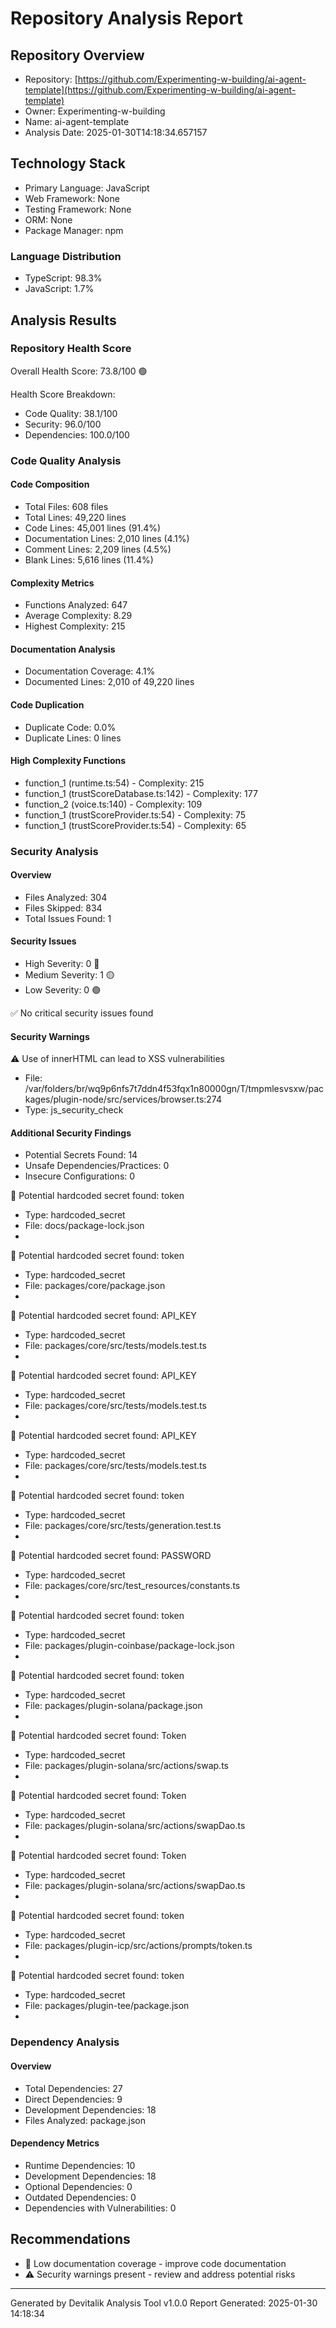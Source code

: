 # Repository Analysis Report

## Repository Overview
- Repository: [https://github.com/Experimenting-w-building/ai-agent-template](https://github.com/Experimenting-w-building/ai-agent-template)
- Owner: Experimenting-w-building
- Name: ai-agent-template
- Analysis Date: 2025-01-30T14:18:34.657157

## Technology Stack
- Primary Language: JavaScript
- Web Framework: None
- Testing Framework: None
- ORM: None
- Package Manager: npm

### Language Distribution
- TypeScript: 98.3%
- JavaScript: 1.7%

## Analysis Results

### Repository Health Score
Overall Health Score: 73.8/100 🟢

Health Score Breakdown:
- Code Quality: 38.1/100
- Security: 96.0/100
- Dependencies: 100.0/100

### Code Quality Analysis

#### Code Composition
- Total Files: 608 files
- Total Lines: 49,220 lines
- Code Lines: 45,001 lines (91.4%)
- Documentation Lines: 2,010 lines (4.1%)
- Comment Lines: 2,209 lines (4.5%)
- Blank Lines: 5,616 lines (11.4%)

#### Complexity Metrics
- Functions Analyzed: 647
- Average Complexity: 8.29
- Highest Complexity: 215

#### Documentation Analysis
- Documentation Coverage: 4.1%
- Documented Lines: 2,010 of 49,220 lines

#### Code Duplication
- Duplicate Code: 0.0%
- Duplicate Lines: 0 lines

#### High Complexity Functions
- function_1 (runtime.ts:54) - Complexity: 215
- function_1 (trustScoreDatabase.ts:142) - Complexity: 177
- function_2 (voice.ts:140) - Complexity: 109
- function_1 (trustScoreProvider.ts:54) - Complexity: 75
- function_1 (trustScoreProvider.ts:54) - Complexity: 65

### Security Analysis

#### Overview
- Files Analyzed: 304
- Files Skipped: 834
- Total Issues Found: 1

#### Security Issues
- High Severity: 0 🔴
- Medium Severity: 1 🟡
- Low Severity: 0 🟢

✅ No critical security issues found

#### Security Warnings

⚠️ Use of innerHTML can lead to XSS vulnerabilities
- File: /var/folders/br/wq9p6nfs7t7ddn4f53fqx1n80000gn/T/tmpmlesvsxw/packages/plugin-node/src/services/browser.ts:274
- Type: js_security_check

#### Additional Security Findings
- Potential Secrets Found: 14
- Unsafe Dependencies/Practices: 0
- Insecure Configurations: 0

🔴 Potential hardcoded secret found: token
- Type: hardcoded_secret
- File: docs/package-lock.json
- 

🔴 Potential hardcoded secret found: token
- Type: hardcoded_secret
- File: packages/core/package.json
- 

🔴 Potential hardcoded secret found: API_KEY
- Type: hardcoded_secret
- File: packages/core/src/tests/models.test.ts
- 

🔴 Potential hardcoded secret found: API_KEY
- Type: hardcoded_secret
- File: packages/core/src/tests/models.test.ts
- 

🔴 Potential hardcoded secret found: API_KEY
- Type: hardcoded_secret
- File: packages/core/src/tests/models.test.ts
- 

🔴 Potential hardcoded secret found: token
- Type: hardcoded_secret
- File: packages/core/src/tests/generation.test.ts
- 

🔴 Potential hardcoded secret found: PASSWORD
- Type: hardcoded_secret
- File: packages/core/src/test_resources/constants.ts
- 

🔴 Potential hardcoded secret found: token
- Type: hardcoded_secret
- File: packages/plugin-coinbase/package-lock.json
- 

🔴 Potential hardcoded secret found: token
- Type: hardcoded_secret
- File: packages/plugin-solana/package.json
- 

🔴 Potential hardcoded secret found: Token
- Type: hardcoded_secret
- File: packages/plugin-solana/src/actions/swap.ts
- 

🔴 Potential hardcoded secret found: Token
- Type: hardcoded_secret
- File: packages/plugin-solana/src/actions/swapDao.ts
- 

🔴 Potential hardcoded secret found: Token
- Type: hardcoded_secret
- File: packages/plugin-solana/src/actions/swapDao.ts
- 

🔴 Potential hardcoded secret found: token
- Type: hardcoded_secret
- File: packages/plugin-icp/src/actions/prompts/token.ts
- 

🔴 Potential hardcoded secret found: token
- Type: hardcoded_secret
- File: packages/plugin-tee/package.json
- 

### Dependency Analysis

#### Overview
- Total Dependencies: 27
- Direct Dependencies: 9
- Development Dependencies: 18
- Files Analyzed: package.json

#### Dependency Metrics
- Runtime Dependencies: 10
- Development Dependencies: 18
- Optional Dependencies: 0
- Outdated Dependencies: 0
- Dependencies with Vulnerabilities: 0

## Recommendations
- 📝 Low documentation coverage - improve code documentation
- ⚠️ Security warnings present - review and address potential risks

---
Generated by Devitalik Analysis Tool v1.0.0
Report Generated: 2025-01-30 14:18:34